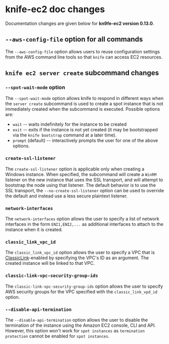 <!---
This file is reset everytime when a new release is done. Contents of this file is for the currently unreleased version.
-->

# knife-ec2 doc changes

Documentation changes are given below for **kn9fe-ec2 version 0.13.0**.

## `--aws-config-file` option for all commands

The `--aws-config-file` option allows users to reuse configuration settings from the AWS command line tools so that `knife` can access EC2 resources.

## `knife ec2 server create` subcommand changes

### `--spot-wait-mode` option

The `--spot-wait-mode` option allows knife to respond in different ways when the `server create` subcommand is used to create a spot instance that is not immediately created when the subcommand is executed. Possible options are:

* `wait` -- waits indefinitely for the instance to be created
* `exit` -- exits if the instance is not yet created (it may be bootstrapped via the `knife bootstrap` command at a later time).
* `prompt` (default) -- interactively prompts the user for one of the above options.

### `create-ssl-listener`
The `create-ssl-listener` option is applicable only when creating a Windows instance. When specified, the subcommand will create a `WinRM` listener on the new instance that uses the SSL transport, and will attempt to bootstrap the node using that listener. The default behavior is to use the SSL transport, the `--no-create-ssl-listener` option can be used to override the default and instead use a less secure plaintext listener.

### `network-interfaces`
The `network-interfaces` option allows the user to specify a list of network interfaces in the form `ENI1,ENI2,...` as additional interfaces to attach to the instance when it is created.

### `classic_link_vpc_id`
The `classic_link_vpc_id` option allows the user to specify a VPC that is [ClassicLink](http://docs.aws.amazon.com/AWSEC2/latest/UserGuide/vpc-classiclink.html)-enabled by specifying the VPC's ID as an argument. The created instance will be linked to that VPC.

### `classic-link-vpc-security-group-ids`
The `classic-link-vpc-security-group-ids` option allows the user to specify AWS security groups for the VPC specified with the `classic_link_vpd_id` option.

### `--disable-api-termination`
The `--disable-api-termination` option allows the user to disable the termination of the instance using the Amazon EC2 console, CLI and API. However, this option won't work for `spot instances` as `termination protection` cannot be enabled for `spot instances`.
